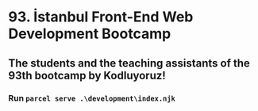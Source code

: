 # 93. İstanbul Front-End Web Development Bootcamp 

## The students and the teaching assistants of the 93th bootcamp by Kodluyoruz!
### Run `parcel serve .\development\index.njk`
